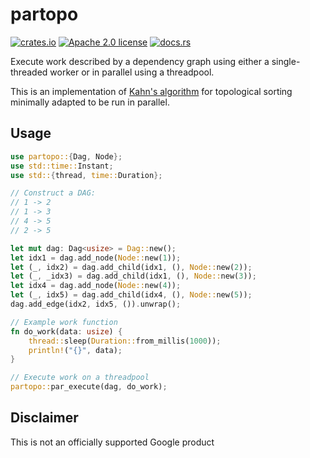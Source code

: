 # partopo

[![crates.io](https://img.shields.io/crates/v/partopo?style=flat-square)](https://crates.io/crates/partopo)
[![Apache 2.0 license](https://img.shields.io/github/license/kesyog/partopo?style=flat-square)](./LICENSE)
[![docs.rs](https://img.shields.io/docsrs/partopo?style=flat-square)](https://docs.rs/partopo)

Execute work described by a dependency graph using either a single-threaded worker or in parallel
using a threadpool.

This is an implementation of [Kahn's algorithm](https://en.wikipedia.org/wiki/Topological_sorting#Kahn's_algorithm)
for topological sorting minimally adapted to be run in parallel.

## Usage

```rust
use partopo::{Dag, Node};
use std::time::Instant;
use std::{thread, time::Duration};

// Construct a DAG:
// 1 -> 2
// 1 -> 3
// 4 -> 5
// 2 -> 5

let mut dag: Dag<usize> = Dag::new();
let idx1 = dag.add_node(Node::new(1));
let (_, idx2) = dag.add_child(idx1, (), Node::new(2));
let (_, _idx3) = dag.add_child(idx1, (), Node::new(3));
let idx4 = dag.add_node(Node::new(4));
let (_, idx5) = dag.add_child(idx4, (), Node::new(5));
dag.add_edge(idx2, idx5, ()).unwrap();

// Example work function
fn do_work(data: usize) {
    thread::sleep(Duration::from_millis(1000));
    println!("{}", data);
}

// Execute work on a threadpool
partopo::par_execute(dag, do_work);
```

## Disclaimer

This is not an officially supported Google product
